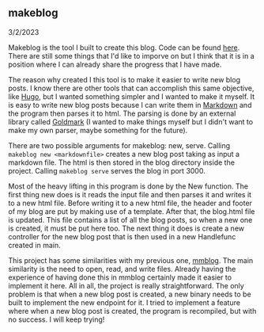 ## makeblog

3/2/2023

Makeblog is the tool I built to create this blog. Code can be found [here](https://github.com/jobutterlfy/makeblog). There are still some things that I'd like to imporve on but I think that it is in a position where I can already share the progress that I have made.

The reason why created I this tool is to make it easier to write new blog posts. I know there are other tools that can accomplish this same objective, like [Hugo](https://guhugo.io), but I wanted something simpler and I wanted to make it myself. It is easy to write new blog posts because I can write them in [Markdown](https://markdownguide.org) and the program then parses it to html. The parsing is done by an external library called [Goldmark](https://github.com/yuin/goldmark) (I wanted to make things myself but I didn't want to make my own parser, maybe something for the future).

There are two possible arguments for makeblog: new, serve. Calling `makeblog new <markdownfile>` creates a new blog post taking as input a markdown file. The html is then stored in the blog directory inside the project. Calling `makeblog serve` serves the blog in port 3000.

Most of the heavy lifting in this program is done by the New function. The first thing new does is it reads the input file and then parses it and writes it to a new html file. Before writing it to a new html file, the header and footer of my blog are put by making use of a template. After that, the blog.html file is updated. This file contains a list of all the blog posts, so when a new one is created, it must be put here too. The next thing it does is create a new controller for the new blog post that is then used in a new Handlefunc created in main.

This project has some similarities with my previous one, [mmblog](/mmblog). The main similarity is the need to open, read, and write files. Already having the experience of having done this in mmblog certainly made it easier to implement it here. All in all, the project is really straightforward. The only problem is that when a new blog post is created, a new binary needs to be built to implement the new endpoint for it. I tried to implement a feature where when a new blog post is created, the program is recompiled, but with no success. I will keep trying!
